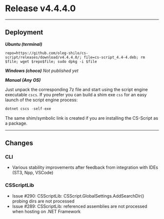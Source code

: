 # Release v4.4.4.0

---

## Deployment

_**Ubuntu (terminal)**_

```
repo=https://github.com/oleg-shilo/cs-script/releases/download/v4.4.4.0/; file=cs-script_4.4-4.deb; rm $file; wget $repo$file; sudo dpkg -i $file
```

_**Windows (choco)**_
_Not published yet_

_**Manual (Any OS)**_

Just unpack the corresponding 7z file and start using the script engine executable `cscs`.
If you prefer you can build a shim exe `css` for an easy launch of the script engine process:

```C#
dotnet cscs -self-exe
```

The same shim/symbolic link is created if you are installing the CS-Script as a package.

---

## Changes

### CLI

- Various stability improvements after feedback from integration with IDEs (ST3, Npp, VSCode)

### CSScriptLib

- Issue #290: CSScriptLib: CSScript.GlobalSettings.AddSearchDir() probing dirs are not processed
- Issue #289: CSScriptLib: referenced assemblies are not processed when hosting on .NET Framework



